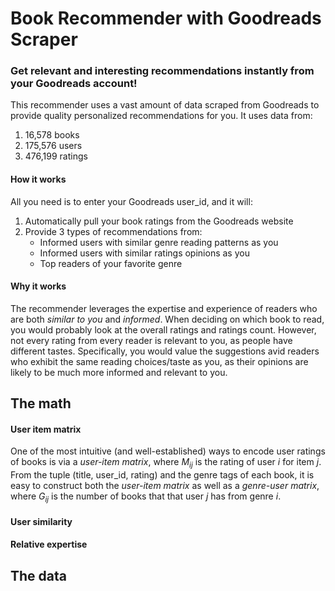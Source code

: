 # Book Recommender with Goodreads Scraper

### Get relevant and interesting recommendations instantly from your Goodreads account!

This recommender uses a vast amount of data scraped from Goodreads to provide quality personalized recommendations for you. It uses data from:
1. 16,578 books
2. 175,576 users
3. 476,199 ratings

#### How it works

All you need is to enter your Goodreads user_id, and it will:

1. Automatically pull your book ratings from the Goodreads website  
2. Provide 3 types of recommendations from:
   - Informed users with similar genre reading patterns as you  
   - Informed users with similar ratings opinions as you  
   - Top readers of your favorite genre
  
#### Why it works

The recommender leverages the expertise and experience of readers who are both *similar to you* and *informed*. 
When deciding on which book to read, you would probably look at the overall ratings and ratings count. However, not every rating from every reader is relevant to you, as people have different tastes.
Specifically, you would value the suggestions avid readers who exhibit the same reading choices/taste as you, as their opinions are likely to be much more informed and relevant to you.</br>

## The math 

#### User item matrix

One of the most intuitive (and well-established) ways to encode user ratings of books is via a *user-item matrix*, where $M_{ij}$ is the rating of user $i$ for item $j$. From the tuple (title, user_id, rating) and the genre tags of each book, it is easy to construct both the *user-item matrix* as well as a *genre-user matrix*, where $G_{ij}$ is the number of books that that user $j$ has from genre $i$.   



#### User similarity

#### Relative expertise



## The data



